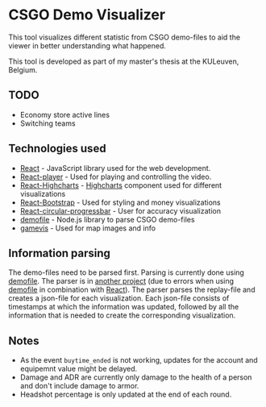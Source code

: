 # CSGO Demo Visualizer

This tool visualizes different statistic from CSGO demo-files to aid the viewer in better understanding what happened.

This tool is developed as part of my master's thesis at the KULeuven, Belgium.

## TODO

* Economy store active lines
* Switching teams

## Technologies used

* [React](https://reactjs.org/) - JavaScript library used for the web development.
* [React-player](https://github.com/CookPete/react-player) - Used for playing and controlling the video.
* [React-Highcharts](https://github.com/kirjs/react-highcharts) - [Highcharts](https://www.highcharts.com/) component used for different visualizations
* [React-Bootstrap](https://react-bootstrap.github.io/getting-started/introduction/) - Used for styling and money visualizations
* [React-circular-progressbar](http://www.kevinqi.com/react-circular-progressbar/) - User for accuracy visualization
* [demofile](https://github.com/saul/demofile) - Node.js library to parse CSGO demo-files
* [gamevis](https://github.com/saul/gamevis/tree/master/overviews/csgo) - Used for map images and info

## Information parsing

The demo-files need to be parsed first. Parsing is currently done using [demofile](https://github.com/saul/demofile).
The parser is in [another project](https://github.com/Brammz/csgo-demofile-parser) (due to errors when using [demofile](https://github.com/saul/demofile) in combination with [React](https://reactjs.org/)).
The parser parses the replay-file and creates a json-file for each visualization.
Each json-file consists of timestamps at which the information was updated, followed by all the information that is needed to create the corresponding visualization.


## Notes

* As the event `buytime_ended` is not working, updates for the account and equipemnt value might be delayed.
* Damage and ADR are currently only damage to the health of a person and don't include damage to armor.
* Headshot percentage is only updated at the end of each round.
